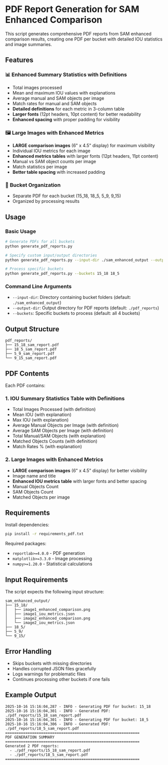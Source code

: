 # PDF Report Generation for SAM Enhanced Comparison

This script generates comprehensive PDF reports from SAM enhanced comparison results, creating one PDF per bucket with detailed IOU statistics and image summaries.

## Features

### 📊 **Enhanced Summary Statistics with Definitions**
- Total images processed
- Mean and maximum IOU values with explanations
- Average manual and SAM objects per image
- Match rates for manual and SAM objects
- **Detailed definitions** for each metric in 3-column table
- **Larger fonts** (12pt headers, 10pt content) for better readability
- **Enhanced spacing** with proper padding for visibility

### 🖼️ **Large Images with Enhanced Metrics**
- **LARGE comparison images** (6" x 4.5" display) for maximum visibility
- Individual IOU metrics for each image
- **Enhanced metrics tables** with larger fonts (12pt headers, 11pt content)
- Manual vs SAM object counts per image
- Match statistics per image
- **Better table spacing** with increased padding

### 📁 **Bucket Organization**
- Separate PDF for each bucket (15_18, 18_5, 5_9, 9_15)
- Organized by processing results

## Usage

### Basic Usage
```bash
# Generate PDFs for all buckets
python generate_pdf_reports.py

# Specify custom input/output directories
python generate_pdf_reports.py --input-dir ./sam_enhanced_output --output-dir ./pdf_reports

# Process specific buckets
python generate_pdf_reports.py --buckets 15_18 18_5
```

### Command Line Arguments
- `--input-dir`: Directory containing bucket folders (default: `./sam_enhanced_output`)
- `--output-dir`: Output directory for PDF reports (default: `./pdf_reports`)
- `--buckets`: Specific buckets to process (default: all 4 buckets)

## Output Structure

```
pdf_reports/
├── 15_18_sam_report.pdf
├── 18_5_sam_report.pdf
├── 5_9_sam_report.pdf
└── 9_15_sam_report.pdf
```

## PDF Contents

Each PDF contains:

### 1. **IOU Summary Statistics Table with Definitions**
- Total Images Processed (with definition)
- Mean IOU (with explanation)
- Max IOU (with explanation)
- Average Manual Objects per Image (with definition)
- Average SAM Objects per Image (with definition)
- Total Manual/SAM Objects (with explanation)
- Matched Objects Counts (with definition)
- Match Rates % (with explanation)

### 2. **Large Images with Enhanced Metrics**
- **LARGE comparison images** (6" x 4.5" display) for better visibility
- Image name and title
- **Enhanced IOU metrics table** with larger fonts and better spacing
- Manual Objects Count
- SAM Objects Count
- Matched Objects per image

## Requirements

Install dependencies:
```bash
pip install -r requirements_pdf.txt
```

Required packages:
- `reportlab>=4.0.0` - PDF generation
- `matplotlib>=3.3.0` - Image processing
- `numpy>=1.20.0` - Statistical calculations

## Input Requirements

The script expects the following input structure:
```
sam_enhanced_output/
├── 15_18/
│   ├── image1_enhanced_comparison.png
│   ├── image1_iou_metrics.json
│   ├── image2_enhanced_comparison.png
│   └── image2_iou_metrics.json
├── 18_5/
├── 5_9/
└── 9_15/
```

## Error Handling

- Skips buckets with missing directories
- Handles corrupted JSON files gracefully
- Logs warnings for problematic files
- Continues processing other buckets if one fails

## Example Output

```
2025-10-16 15:16:04,287 - INFO - Generating PDF for bucket: 15_18
2025-10-16 15:16:04,301 - INFO - Generated PDF: ./pdf_reports/15_18_sam_report.pdf
2025-10-16 15:16:04,301 - INFO - Generating PDF for bucket: 18_5
2025-10-16 15:16:04,306 - INFO - Generated PDF: ./pdf_reports/18_5_sam_report.pdf
============================================================
PDF GENERATION SUMMARY
============================================================
Generated 2 PDF reports:
  - ./pdf_reports/15_18_sam_report.pdf
  - ./pdf_reports/18_5_sam_report.pdf
============================================================
```
